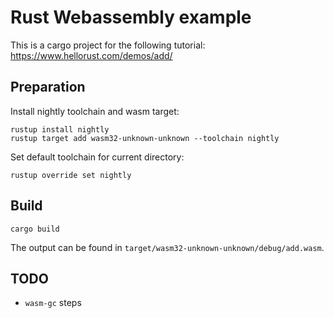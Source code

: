 # Rust Webassembly example

This is a cargo project for the following tutorial:
https://www.hellorust.com/demos/add/

## Preparation

Install nightly toolchain and wasm target:
```
rustup install nightly
rustup target add wasm32-unknown-unknown --toolchain nightly
```

Set default toolchain for current directory:
```
rustup override set nightly
```

## Build

```
cargo build
```

The output can be found in `target/wasm32-unknown-unknown/debug/add.wasm`.

## TODO 

- `wasm-gc` steps
